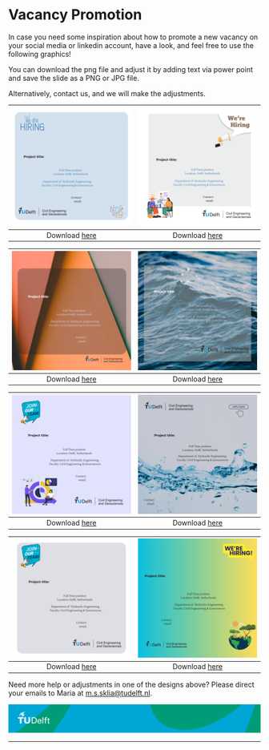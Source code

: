 # Vacancy Promotion


In case you need some inspiration about how to promote a new vacancy on your social media or linkedin account, have a look, and feel free to use the following graphics!

You can download the png file and adjust it by adding text via power point and save the slide as a PNG or JPG file.

Alternatively, contact us, and we will make the adjustments.

| ![](./Files/hiring_graphic_1.png) | ![](./Files/hiring_graphic_2.png) |
|:-----------------------------------------------------------:|:------------------------------------------------------------:|
|Download [here](./Files/hiring_graphic_1.png)                                | Download [here](./Files/hiring_graphic_2.png)                                        |

| ![](./Files/hiring_graphic_3.png) | ![](./Files/hiring_graphic_4.png) |
|:--------------------------------------------------------------:|:-------------------------------------------------------------:|
|Download [here](./Files/hiring_graphic_3.png)                               |  Download [here](./Files/hiring_graphic_4.png)                                   |

| ![](./Files/hiring_graphic_5.png) | ![](./Files/hiring_graphic_6.png) |
|:--------------------------------------------------------------:|:-------------------------------------------------------------:|
|Download [here](./Files/hiring_graphic_5.png)                               |  Download [here](./Files/hiring_graphic_6.png)                                   |

| ![](./Files/hiring_graphic_7.png) | ![](./Files/hiring_graphic_8.png) |
|:--------------------------------------------------------------:|:-------------------------------------------------------------:|
|Download [here](./Files/hiring_graphic_7.png)                    | Download [here](./Files/hiring_graphic_8.png)                                    |

Need more help or adjustments in one of the designs above? Please direct your emails to Maria at m.s.sklia@tudelft.nl. 


![footer](./Files/footer-tudelft.jpg)
 
-----------------------------------------------------------------------------------------------------
